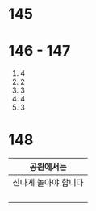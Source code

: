 # 145
# 146 - 147
1. 4
2. 2
3. 3
4. 4
5. 3
# 148

| 공원에서는       |
| ----------- |
| 신나게 놀아야 합니다 |
|             |
|             |
|             |
|             |